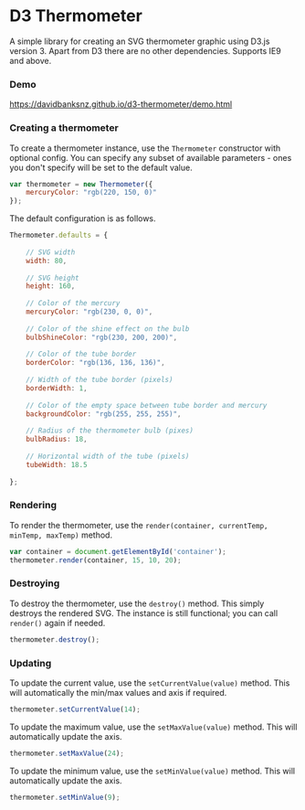 # D3 Thermometer

A simple library for creating an SVG thermometer graphic using D3.js version 3. Apart from
D3 there are no other dependencies. Supports IE9 and above.

### Demo

https://davidbanksnz.github.io/d3-thermometer/demo.html


### Creating a thermometer

To create a thermometer instance, use the `Thermometer` constructor with optional
config. You can specify any subset of available parameters - ones you don't specify
will be set to the default value.
```javascript
var thermometer = new Thermometer({
	mercuryColor: "rgb(220, 150, 0)"
});
```
The default configuration is as follows.

```javascript
Thermometer.defaults = {
	
	// SVG width
	width: 80,
	
	// SVG height
	height: 160,
	
	// Color of the mercury
	mercuryColor: "rgb(230, 0, 0)",
	
	// Color of the shine effect on the bulb
	bulbShineColor: "rgb(230, 200, 200)",
	
	// Color of the tube border
	borderColor: "rgb(136, 136, 136)",
	
	// Width of the tube border (pixels)
	borderWidth: 1,
	
	// Color of the empty space between tube border and mercury
	backgroundColor: "rgb(255, 255, 255)",
	
	// Radius of the thermometer bulb (pixes)
	bulbRadius: 18,
	
	// Horizontal width of the tube (pixels)
	tubeWidth: 18.5
	
};
```

### Rendering

To render the thermometer, use the `render(container, currentTemp, minTemp, maxTemp)` method.

```javascript
var container = document.getElementById('container');
thermometer.render(container, 15, 10, 20);
```

### Destroying

To destroy the thermometer, use the `destroy()` method. This simply destroys the rendered SVG.
The instance is still functional; you can call `render()` again if needed.

```javascript
thermometer.destroy();
```

### Updating

To update the current value, use the `setCurrentValue(value)` method. This will automatically
the min/max values and axis if required.

```javascript
thermometer.setCurrentValue(14);
```

To update the maximum value, use the `setMaxValue(value)` method. This will automatically
update the axis.

```javascript
thermometer.setMaxValue(24);
```

To update the minimum value, use the `setMinValue(value)` method. This will automatically
update the axis.

```javascript
thermometer.setMinValue(9);
```
